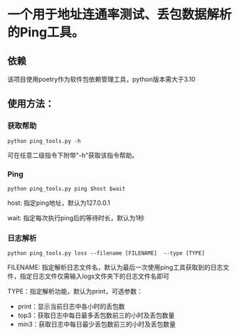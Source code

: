 # 一个用于地址连通率测试、丢包数据解析的Ping工具。

## 依赖
该项目使用poetry作为软件包依赖管理工具，python版本需大于3.10

## 使用方法：
### 获取帮助
    python ping_tools.py -h
可在任意二级指令下附带"-h"获取该指令帮助。
### Ping
    python ping_tools.py ping $host $wait
host: 指定ping地址，默认为127.0.0.1

wait: 指定每次执行ping后的等待时长，默认为1秒

### 日志解析
    python ping_tools.py loss --filename [FILENAME]  --type [TYPE]
FILENAME: 指定解析日志文件名，默认为最后一次使用ping工具获取到的日志文件，指定日志文件仅需输入logs文件夹下的日志文件名即可

TYPE：指定解析功能，默认为print，可选参数：
 - print：显示当前日志中各小时的丢包数
 - top3：获取日志中每日最多丢包数前三的小时及丢包数量
 - min3：获取日志中每日最少丢包数前三的小时及丢包数量
